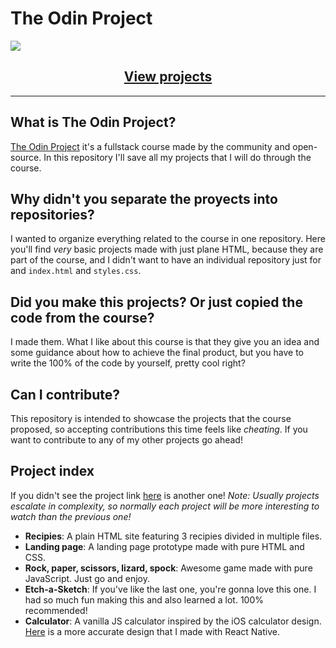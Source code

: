 # The Odin Project

<img align="center">![](https://www.theodinproject.com/assets/og-logo-022832d4cefeec1d5266237be260192f5980f9bcbf1c9ca151b358f0ce1fd2df.png)</img>


<h2 align="center"><a href="https://alesbe.github.io/the-odin-project/">View projects</a></h2>

***
## What is The Odin Project?
[The Odin Project](https://www.theodinproject.com/) it's a fullstack course made by the community and open-source. In this repository I'll save all my projects that I will do through the course.

## Why didn't you separate the proyects into repositories?
I wanted to organize everything related to the course in one repository. Here you'll find *very* basic projects made with just plane HTML, because they are part of the course, and I didn't want to have an individual repository just for and `index.html` and `styles.css`.

## Did you make this projects? Or just copied the code from the course?
I made them. What I like about this course is that they give you an idea and some guidance about how to achieve the final product, but you have to write the 100% of the code by yourself, pretty cool right?

## Can I contribute?
This repository is intended to showcase the projects that the course proposed, so accepting contributions this time feels like *cheating*. If you want to contribute to any of my other projects go ahead!

## Project index
If you didn't see the project link [here](https://alesbe.github.io/the-odin-project/) is another one!
*Note: Usually projects escalate in complexity, so normally each project will be more interesting to watch than the previous one!*

- **Recipies**: A plain HTML site featuring 3 recipies divided in multiple files.
- **Landing page**: A landing page prototype made with pure HTML and CSS.
- **Rock, paper, scissors, lizard, spock**: Awesome game made with pure JavaScript. Just go and enjoy.
- **Etch-a-Sketch**: If you've like the last one, you're gonna love this one. I had so much fun making this and also learned a lot. 100% recommended!
- **Calculator**: A vanilla JS calculator inspired by the iOS calculator design. [Here](https://github.com/alesbe/react-native-ios-calculator) is a more accurate design that I made with React Native.